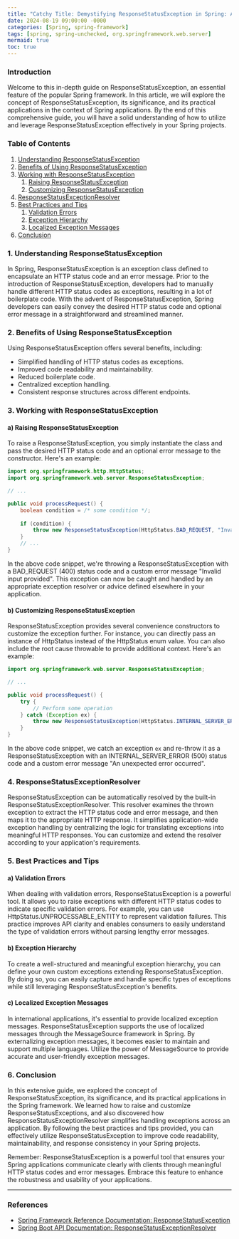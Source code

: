 ```yaml
---
title: "Catchy Title: Demystifying ResponseStatusException in Spring: A Comprehensive Guide"
date: 2024-08-19 09:00:00 -0000
categories: [Spring, spring-framework]
tags: [spring, spring-unchecked, org.springframework.web.server]
mermaid: true
toc: true
---
```



### Introduction

Welcome to this in-depth guide on ResponseStatusException, an essential feature of the popular Spring framework. In this article, we will explore the concept of ResponseStatusException, its significance, and its practical applications in the context of Spring applications. By the end of this comprehensive guide, you will have a solid understanding of how to utilize and leverage ResponseStatusException effectively in your Spring projects.

### Table of Contents

1. [Understanding ResponseStatusException](#understanding-responsestatusexception)
2. [Benefits of Using ResponseStatusException](#benefits-of-using-responsestatusexception)
3. [Working with ResponseStatusException](#working-with-responsestatusexception)
    1. [Raising ResponseStatusException](#raising-responsestatusexception)
    2. [Customizing ResponseStatusException](#customizing-responsestatusexception)
4. [ResponseStatusExceptionResolver](#responsestatusexceptionresolver)
5. [Best Practices and Tips](#best-practices-and-tips)
    1. [Validation Errors](#validation-errors)
    2. [Exception Hierarchy](#exception-hierarchy)
    3. [Localized Exception Messages](#localized-exception-messages)
6. [Conclusion](#conclusion)
   
### 1. Understanding ResponseStatusException

In Spring, ResponseStatusException is an exception class defined to encapsulate an HTTP status code and an error message. Prior to the introduction of ResponseStatusException, developers had to manually handle different HTTP status codes as exceptions, resulting in a lot of boilerplate code. With the advent of ResponseStatusException, Spring developers can easily convey the desired HTTP status code and optional error message in a straightforward and streamlined manner.

### 2. Benefits of Using ResponseStatusException

Using ResponseStatusException offers several benefits, including:

- Simplified handling of HTTP status codes as exceptions.
- Improved code readability and maintainability.
- Reduced boilerplate code.
- Centralized exception handling.
- Consistent response structures across different endpoints.

### 3. Working with ResponseStatusException

#### a) Raising ResponseStatusException

To raise a ResponseStatusException, you simply instantiate the class and pass the desired HTTP status code and an optional error message to the constructor. Here's an example:

```java
import org.springframework.http.HttpStatus;
import org.springframework.web.server.ResponseStatusException;

// ...

public void processRequest() {
    boolean condition = /* some condition */;
    
    if (condition) {
        throw new ResponseStatusException(HttpStatus.BAD_REQUEST, "Invalid input provided");
    }
    // ...
}
```

In the above code snippet, we're throwing a ResponseStatusException with a BAD_REQUEST (400) status code and a custom error message "Invalid input provided". This exception can now be caught and handled by an appropriate exception resolver or advice defined elsewhere in your application.

#### b) Customizing ResponseStatusException

ResponseStatusException provides several convenience constructors to customize the exception further. For instance, you can directly pass an instance of HttpStatus instead of the HttpStatus enum value. You can also include the root cause throwable to provide additional context. Here's an example:

```java
import org.springframework.web.server.ResponseStatusException;

// ...

public void processRequest() {
    try {
        // Perform some operation
    } catch (Exception ex) {
        throw new ResponseStatusException(HttpStatus.INTERNAL_SERVER_ERROR, "An unexpected error occurred", ex);
    }
}
```

In the above code snippet, we catch an exception `ex` and re-throw it as a ResponseStatusException with an INTERNAL_SERVER_ERROR (500) status code and a custom error message "An unexpected error occurred".

### 4. ResponseStatusExceptionResolver

ResponseStatusException can be automatically resolved by the built-in ResponseStatusExceptionResolver. This resolver examines the thrown exception to extract the HTTP status code and error message, and then maps it to the appropriate HTTP response. It simplifies application-wide exception handling by centralizing the logic for translating exceptions into meaningful HTTP responses. You can customize and extend the resolver according to your application's requirements.

### 5. Best Practices and Tips

#### a) Validation Errors

When dealing with validation errors, ResponseStatusException is a powerful tool. It allows you to raise exceptions with different HTTP status codes to indicate specific validation errors. For example, you can use HttpStatus.UNPROCESSABLE_ENTITY to represent validation failures. This practice improves API clarity and enables consumers to easily understand the type of validation errors without parsing lengthy error messages.

#### b) Exception Hierarchy

To create a well-structured and meaningful exception hierarchy, you can define your own custom exceptions extending ResponseStatusException. By doing so, you can easily capture and handle specific types of exceptions while still leveraging ResponseStatusException's benefits.

#### c) Localized Exception Messages

In international applications, it's essential to provide localized exception messages. ResponseStatusException supports the use of localized messages through the MessageSource framework in Spring. By externalizing exception messages, it becomes easier to maintain and support multiple languages. Utilize the power of MessageSource to provide accurate and user-friendly exception messages.

### 6. Conclusion

In this extensive guide, we explored the concept of ResponseStatusException, its significance, and its practical applications in the Spring framework. We learned how to raise and customize ResponseStatusExceptions, and also discovered how ResponseStatusExceptionResolver simplifies handling exceptions across an application. By following the best practices and tips provided, you can effectively utilize ResponseStatusException to improve code readability, maintainability, and response consistency in your Spring projects.

Remember: ResponseStatusException is a powerful tool that ensures your Spring applications communicate clearly with clients through meaningful HTTP status codes and error messages. Embrace this feature to enhance the robustness and usability of your applications.

---

### References

- [Spring Framework Reference Documentation: ResponseStatusException](https://docs.spring.io/spring-framework/docs/current/javadoc-api/org/springframework/web/server/ResponseStatusException.html)
- [Spring Boot API Documentation: ResponseStatusExceptionResolver](https://docs.spring.io/spring-boot/docs/current/api/org/springframework/boot/web/server/ResponseStatusExceptionResolver.html)